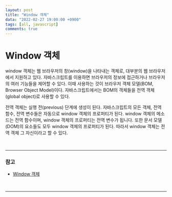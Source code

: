 ```yaml
---
layout: post
title: "Window 객체"
data: "2022-02-27 19:00:00 +0900"
tags: [all, javascript]
comments: true
---
```


# Window 객체

window 객체는 웹 브라우저의 창(window)을 나타내는 객체로, 대부분의 웹 브라우저에서 지원하고 있다.
자바스크립트를 이용하면 브라우저의 정보에 접근하거나 브라우저의 여러 기능들을 제어할 수 있다. 이때 사용하는 것이 브라우저 객체 모델(BOM, Browser Object Model)이다. 자바스크립트에서는 BOM의 객체들을 전역 객체(global object)로 사용할 수 있다.

전역 객체는 실행 전(previous) 단계에 생성이 된다. 자바스크립트의 모든 객체, 전역 함수, 전역 변수들은 자동으로 window 객체의 프로퍼티가 된다. window 객체의 메소드는 전역 함수이며, window 객체의 프로퍼티는 전역 변수가 됩니다. 또한 문서 모델(DOM)의 요소들도 모두 window 객체의 프로퍼티가 된다. 따라서 window 객체는 전역 객체 그 자신이라고 할 수 있다.

<br>

---

### 참고

- <a href="http://www.tcpschool.com/javascript/js_bom_window" target="_blank">Window 객체</a>

<br>

---
